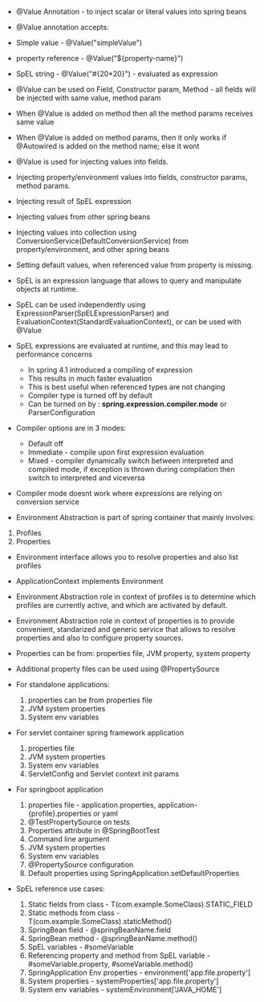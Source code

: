 * @Value Annotation - to inject scalar or literal values into spring beans



* @Value annotation accepts: 
* Simple value - @Value("simpleValue")
* property reference - @Value("${property-name}")
* SpEL string - @Value("#{20*20}") - evaluated as expression

* @Value can be used on Field, Constructor param, Method - all fields will be injected with same value, method param
* When @Value is added on method then all the method params receives same value
* When @Value is added on method params, then it only works if @Autowired is added on the method name; else it wont

* @Value is used for injecting values into fields.
* Injecting property/environment values into fields, constructor params, method params.
* Injecting result of SpEL expression
* Injecting values from other spring beans
* Injecting values into collection using ConversionService(DefaultConversionService) from property/environment, and other spring beans
* Setting default values, when referenced value from property is missing.



* SpEL is an expression language that allows to query and manipulate objects at runtime.
* SpEL can be used independently using ExpressionParser(SpELExpressionParser) and EvaluationContext(StandardEvaluationContext), or can be used with @Value
* SpEL expressions are evaluated at runtime, and this may lead to performance concerns
    * In spring 4.1 introduced a compiling of expression
    * This results in much faster evaluation
    * This is best useful when referenced types are not changing
    * Compiler type is turned off by default
    * Can be turned on by : **spring.expression.compiler.mode** or ParserConfiguration
* Compiler options are in 3 modes:
    * Default off
    * Immediate - compile upon first expression evaluation
    * Mixed - compiler dynamically switch between interpreted and compiled mode, if exception is thrown during compilation then switch to interpreted and viceversa
* Compiler mode doesnt work where expressions are relying on conversion service




* Environment Abstraction is part of spring container that mainly involves:
1. Profiles
2. Properties

* Environment interface allows you to resolve properties and also list profiles
* ApplicationContext implements Environment
* Environment Abstraction role in context of profiles is to determine which profiles are currently active, and
  which are activated by default.
* Environment Abstraction role in context of properties is to provide convenient, standarized and generic service
  that allows to resolve properties and also to configure property sources.
* Properties can be from: properties file, JVM property, system property
* Additional property files can be used using @PropertySource


* For standalone applications:
  1. properties can be from properties file
  2. JVM system properties
  3. System env variables
  
* For servlet container spring framework application
  1. properties file
  2. JVM system properties
  3. System env variables
  4. ServletConfig and Servlet context init params
  
* For springboot application
  1. properties file - application.properties, application-{profile}.properties or yaml
  2. @TestPropertySource on tests
  3. Properties attribute in @SpringBootTest
  4. Command line argument
  5. JVM system properties
  6. System env variables
  7. @PropertySource configuration
  8. Default properties using SpringApplication.setDefaultProperties
  

* SpEL reference use cases:
  1. Static fields from class - T(com.example.SomeClass).STATIC_FIELD
  2. Static methods from class - T(com.example.SomeClass).staticMethod()
  3. SpringBean field - @springBeanName.field
  4. SpringBean method - @springBeanName.method()
  5. SpEL variables - #someVariable
  6. Referencing property and method from SpEL variable - #someVariable.property, #someVariable.method()
  7. SpringApplication Env properties - environment['app.file.property']
  8. System properties - systemProperties['app.file.property']
  9. System env variables - systemEnvironment['JAVA_HOME']
